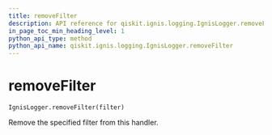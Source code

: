 ```yaml
---
title: removeFilter
description: API reference for qiskit.ignis.logging.IgnisLogger.removeFilter
in_page_toc_min_heading_level: 1
python_api_type: method
python_api_name: qiskit.ignis.logging.IgnisLogger.removeFilter
---
```


# removeFilter

<span id="qiskit.ignis.logging.IgnisLogger.removeFilter" />

`IgnisLogger.removeFilter(filter)`

Remove the specified filter from this handler.

